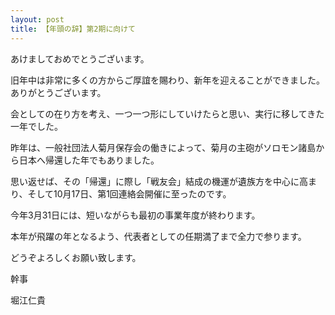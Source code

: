 ```yaml
---
layout: post
title: 【年頭の辞】第2期に向けて
---
```

あけましておめでとうございます。

旧年中は非常に多くの方からご厚誼を賜わり、新年を迎えることができました。ありがとうございます。

会としての在り方を考え、一つ一つ形にしていけたらと思い、実行に移してきた一年でした。

昨年は、一般社団法人菊月保存会の働きによって、菊月の主砲がソロモン諸島から日本へ帰還した年でもありました。

思い返せば、その「帰還」に際し「戦友会」結成の機運が遺族方を中心に高まり、そして10月17日、第1回連絡会開催に至ったのです。

今年3月31日には、短いながらも最初の事業年度が終わります。

本年が飛躍の年となるよう、代表者としての任期満了まで全力で参ります。

どうぞよろしくお願い致します。

幹事

堀江仁貴

